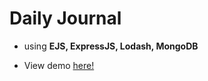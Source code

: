 # Daily Journal

- using **EJS, ExpressJS, Lodash, MongoDB**

- View demo [here!](https://shy-teal-sea-urchin-hem.cyclic.app/)
